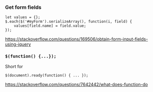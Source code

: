 ### Get form fields

```
let values = {};
$.each($('#myForm').serializeArray(), function(i, field) {
    values[field.name] = field.value;
});
```

https://stackoverflow.com/questions/169506/obtain-form-input-fields-using-jquery


### `$(function() {...});`

Short for

```
$(document).ready(function() { ... });
```

https://stackoverflow.com/questions/7642442/what-does-function-do